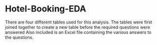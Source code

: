 # Hotel-Booking-EDA
There are four different tables used for this analysis.
The tables were first joined together to create a new table before the required questions were answered
Also included is an Excel file containing the various answers to the questions.
